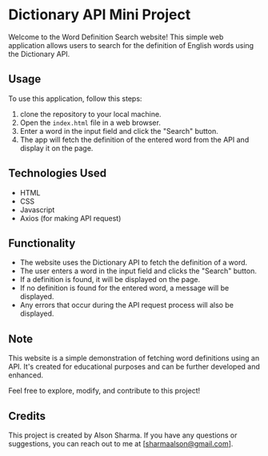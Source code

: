 # Dictionary API Mini Project

Welcome to the Word Definition Search website! This simple web application allows users to search for the definition of English words using the Dictionary API.

## Usage

To use this application, follow this steps:
1. clone the repository to your local machine.
2. Open the `index.html` file in a web browser.
3. Enter a word in the input field and click the "Search" button.
4. The app will fetch the definition of the entered word from the API and display it on the page.

## Technologies Used

- HTML
- CSS
- Javascript
- Axios (for making API request)

## Functionality

- The website uses the Dictionary API to fetch the definition of a word.
- The user enters a word in the input field and clicks the "Search" button.
- If a definition is found, it will be displayed on the page.
- If no definition is found for the entered word, a message will be displayed.
- Any errors that occur during the API request process will also be displayed.

## Note

This website is a simple demonstration of fetching word definitions using an API. It's created for educational purposes and can be further developed and enhanced.

Feel free to explore, modify, and contribute to this project!

## Credits

This project is created by Alson Sharma. If you have any questions or suggestions, you can reach out to me at [sharmaalson@gmail.com]. 
